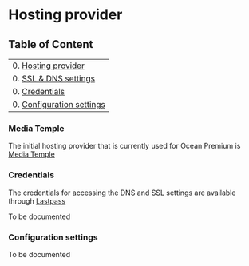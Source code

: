 # Hosting provider

## Table of Content
|                                                                              |
|------------------------------------------------------------------------------| 
| 0. [Hosting provider](#markdown-header-media-temple)                         |
| 0. [SSL & DNS settings](#markdown-header-setup-&-configuration)              |
| 0. [Credentials](#markdown-header-credentials)                               |
| 0. [Configuration settings](#markdown-header-configuration-settings)         |

### Media Temple

The initial hosting provider that is currently used for Ocean Premium is [Media Temple](https://mediatemple.net)

### Credentials

The credentials for accessing the DNS and SSL settings are available through [Lastpass](https://lastpass.com)

To be documented

### Configuration settings 

To be documented